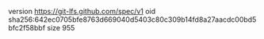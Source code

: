 version https://git-lfs.github.com/spec/v1
oid sha256:642ec0705bfe8763d669040d5403c80c309b14fd8a27aacdc00bd5bfc2f58bbf
size 955

